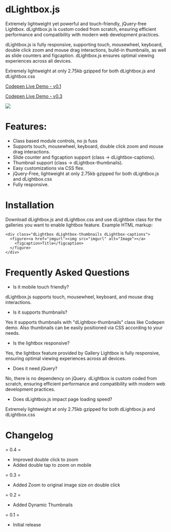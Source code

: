 # dLightbox.js

Extremely lightweight yet powerful and touch-friendly, jQuery-free Lightbox. dLightbox.js is custom coded from scratch, ensuring efficient performance and compatibility with modern web development practices.

dLightbox.js is fully responsive, supporting touch, mousewheel, keyboard, double click zoom and mouse drag interactions, build-in thumbnails, as well as slide counters and figcaption. dLightbox.js ensures optimal viewing experiences across all devices.

Extremely lightweight at only 2.75kb gzipped for both dLightbox.js and dLightbox.css

<a href="https://codepen.io/dmrhn/pen/abxYyQg" target=_blank>Codepen Live Demo - v0.1</a>

<a href="https://codepen.io/dmrhn/pen/KKYbGXK" target=_blank>Codepen Live Demo - v0.3</a>

<img src="https://i.imgur.com/Djj1nv7.png">



# Features:

* Class based module controls, no js fuss
* Supports touch, mousewheel, keyboard, double click zoom and mouse drag interactions.
* Slide counter and figcaption support (class -> dLightbox-captions).
* Thumbnail support (class -> dLightbox-thumbnails).
* Easy customizations via CSS flex.
* jQuery-Free, lightweight at only 2.75kb gzipped for both dLightbox.js and dLightbox.css
* Fully responsive.

# Installation

Download dLightbox.js and dLightbox.css and use dLightbox class for the galleries you want to enable lightbox feature.
Example HTML markup:

```
<div class="dLightbox dLightbox-thumbnails dLightbox-captions">
  <figure><a href="imgurl"><img src="imgurl" alt="Image"></a>
    <figcaption>Title</figcaption>
  </figure>
</div>
```

# Frequently Asked Questions

* Is it mobile touch friendly? 

dLightbox.js supports touch, mousewheel, keyboard, and mouse drag interactions.

* Is it supports thumbnails?

Yes it supports thumbnails with "dLightbox-thumbnails" class like Codepen demo. Also thumbnails can be easily positioned via CSS according to your needs.

* Is the lightbox responsive?

Yes, the lightbox feature provided by Gallery Lightbox is fully responsive, ensuring optimal viewing experiences across all devices.

* Does it need jQuery?

No, there is no dependency on jQuery. dLightbox is custom coded from scratch, ensuring efficient performance and compatibility with modern web development practices.

* Does dLightbox.js impact page loading speed?

Extremely lightweight at only 2.75kb gzipped for both dLightbox.js and dLightbox.css

# Changelog

= 0.4 =
* Improved double click to zoom
* Added double tap to zoom on mobile

= 0.3 =
* Added Zoom to original image size on double click

= 0.2 =
* Added Dynamic Thumbnails

= 0.1 =
* Initial release
